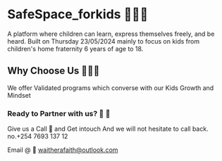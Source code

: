 # SafeSpace_forkids 🚀🚀🚀
A platform where children can learn, express themselves freely, and be heard.
Built on Thursday 23/05/2024 mainly to focus on kids from children's home fraternity 6 years of age to 18.

## Why Choose Us 👶👧🧒
We offer Validated programs which converse with our Kids Growth and Mindset

### Ready to Partner with us?  🤝  🤝
Give us a Call 📱 and Get intouch
And we will not hesitate to call back.
no.+254 7693 137 12

Email @ 📧
waitherafaith@outlook.com

